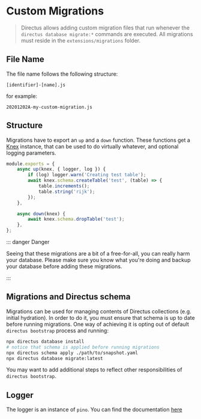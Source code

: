 # Custom Migrations

> Directus allows adding custom migration files that run whenever the `directus database migrate:*` commands are
> executed. All migrations must reside in the `extensions/migrations` folder.

## File Name

The file name follows the following structure:

```
[identifier]-[name].js
```

for example:

```
20201202A-my-custom-migration.js
```

## Structure

Migrations have to export an `up` and a `down` function. These functions get a [Knex](http://knexjs.org) instance, that
can be used to do virtually whatever, and optional logging parameters.

```js
module.exports = {
	async up(knex, { logger, log }) {
		if (log) logger.warn('Creating test table');
		await knex.schema.createTable('test', (table) => {
			table.increments();
			table.string('rijk');
		});
	},

	async down(knex) {
		await knex.schema.dropTable('test');
	},
};
```

::: danger Danger

Seeing that these migrations are a bit of a free-for-all, you can really harm your database. Please make sure you know
what you're doing and backup your database before adding these migrations.

:::

## Migrations and Directus schema

Migrations can be used for managing contents of Directus collections (e.g. initial hydration). In order to do it, you
must ensure that schema is up to date before running migrations. One way of achieving it is opting out of default
`directus bootstrap` process and running:

```bash
npx directus database install
# notice that schema is applied before running migrations
npx directus schema apply ./path/to/snapshot.yaml
npx directus database migrate:latest
```

You may want to add additional steps to reflect other responsibilities of `directus bootstrap`.

## Logger

The logger is an instance of `pino`. You can find the documentation [here](https://github.com/pinojs/pino/blob/master/docs/api.md#logger)
